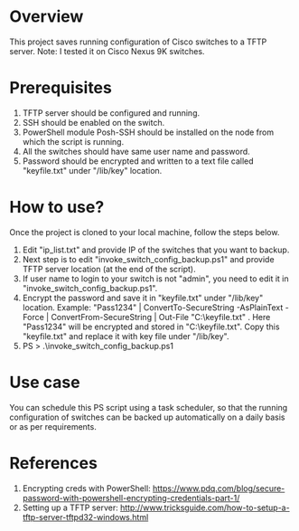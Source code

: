 # Overview
This project saves running configuration of Cisco switches to a TFTP server. 
Note: I tested it on Cisco Nexus 9K switches.
# Prerequisites
1. TFTP server should be configured and running.
2. SSH should be enabled on the switch.
3. PowerShell module Posh-SSH should be installed on the node from which the script is running.
4. All the switches should have same user name and password.
5. Password should be encrypted and written to a text file called "keyfile.txt" under "/lib/key" location.
# How to use?
Once the project is cloned to your local machine, follow the steps below.
1. Edit "ip_list.txt" and provide IP of the switches that you want to backup.
2. Next step is to edit "invoke_switch_config_backup.ps1" and provide TFTP server location (at the end of the script).
3. If user name to login to your switch is not "admin", you need to edit it in "invoke_switch_config_backup.ps1". 
4. Encrypt the password and save it in "keyfile.txt" under "/lib/key" location. Example: "Pass1234" | ConvertTo-SecureString -AsPlainText -Force | ConvertFrom-SecureString | Out-File "C:\keyfile.txt" . Here "Pass1234" will be encrypted and stored in "C:\keyfile.txt". Copy this "keyfile.txt" and replace it with key file under "/lib/key".
5. PS > .\invoke_switch_config_backup.ps1
# Use case
You can schedule this PS script using a task scheduler, so that the running configuration of switches can be backed up automatically on a daily basis or as per requirements. 
# References
1. Encrypting creds with PowerShell: https://www.pdq.com/blog/secure-password-with-powershell-encrypting-credentials-part-1/
2. Setting up a TFTP server: http://www.tricksguide.com/how-to-setup-a-tftp-server-tftpd32-windows.html
